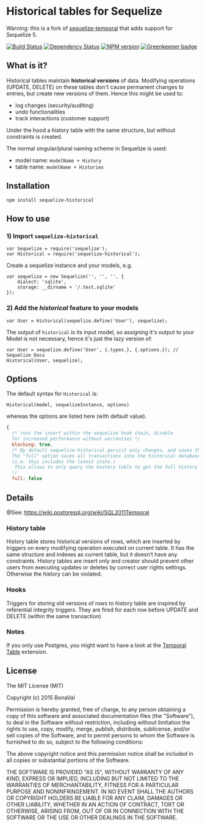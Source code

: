 Historical tables for Sequelize
===============================

Warning: this is a fork of [sequelize-temporal](https://github.com/bonaval/sequelize-temporal) that adds support for Sequelize 5.

[![Build Status](https://travis-ci.org/opencollective/sequelize-historical.svg?branch=master)](https://travis-ci.org/opencollective/sequelize-historical) [![Dependency Status](https://david-dm.org/opencollective/sequelize-historical.svg)](https://david-dm.org/opencollective/sequelize-historical) [![NPM version](https://img.shields.io/npm/v/sequelize-historical.svg)](https://www.npmjs.com/package/sequelize-historical) [![Greenkeeper badge](https://badges.greenkeeper.io/opencollective/sequelize-historical.svg)](https://greenkeeper.io/)


What is it?
-----------

Historical tables maintain __historical versions__ of data. Modifying operations (UPDATE, DELETE) on these tables don't cause permanent changes to entries, but create new versions of them. Hence this might be used to:

- log changes (security/auditing)
- undo functionalities
- track interactions (customer support)

Under the hood a history table with the same structure, but without constraints is created.

The normal singular/plural naming scheme in Sequelize is used:

- model name: `modelName + History`
- table name: `modelName + Histories`

Installation
------------

```
npm install sequelize-historical
```

How to use
----------

### 1) Import `sequelize-historical`

```
var Sequelize = require('sequelize');
var Historical = require('sequelize-historical');
```

Create a sequelize instance and your models, e.g.

```
var sequelize = new Sequelize('', '', '', {
	dialect: 'sqlite',
	storage: __dirname + '/.test.sqlite'
});
```

### 2) Add the *historical* feature to your models

```
var User = Historical(sequelize.define('User'), sequelize);
```

The output of `historical` is its input model, so assigning it's output to your
Model is not necessary, hence it's just the lazy version of:

```
var User = sequelize.define('User', {.types.}, {.options.}); // Sequelize Docu
Historical(User, sequelize);
```

Options
-------

The default syntax for `Historical` is:

`Historical(model, sequelizeInstance, options)`

whereas the options are listed here (with default value).

```js
{
  /* runs the insert within the sequelize hook chain, disable
  for increased performance without warranties */
  blocking: true,
  /* By default sequelize-historical persist only changes, and saves the previous state in the history table.
  The "full" option saves all transactions into the historical database
  (i.e. this includes the latest state.)
   This allows to only query the hostory table to get the full history of an entity.
  */
  full: false
```

Details
--------

@See: https://wiki.postgresql.org/wiki/SQL2011Temporal

### History table

History table stores historical versions of rows, which are inserted by triggers on every modifying operation executed on current table. It has the same structure and indexes as current table, but it doesn’t have any constraints. History tables are insert only and creator should prevent other users from executing updates or deletes by correct user rights settings. Otherwise the history can be violated.

### Hooks

Triggers for storing old versions of rows to history table are inspired by referential integrity triggers. They are fired for each row before UPDATE and DELETE (within the same transaction)

### Notes

If you only use Postgres, you might want to have a look at the [Temporal Table](https://github.com/arkhipov/temporal_tables) extension.

License
-------

The MIT License (MIT)

Copyright (c) 2015 BonaVal

Permission is hereby granted, free of charge, to any person obtaining a copy
of this software and associated documentation files (the "Software"), to deal
in the Software without restriction, including without limitation the rights
to use, copy, modify, merge, publish, distribute, sublicense, and/or sell
copies of the Software, and to permit persons to whom the Software is
furnished to do so, subject to the following conditions:

The above copyright notice and this permission notice shall be included in all
copies or substantial portions of the Software.

THE SOFTWARE IS PROVIDED "AS IS", WITHOUT WARRANTY OF ANY KIND, EXPRESS OR
IMPLIED, INCLUDING BUT NOT LIMITED TO THE WARRANTIES OF MERCHANTABILITY,
FITNESS FOR A PARTICULAR PURPOSE AND NONINFRINGEMENT. IN NO EVENT SHALL THE
AUTHORS OR COPYRIGHT HOLDERS BE LIABLE FOR ANY CLAIM, DAMAGES OR OTHER
LIABILITY, WHETHER IN AN ACTION OF CONTRACT, TORT OR OTHERWISE, ARISING FROM,
OUT OF OR IN CONNECTION WITH THE SOFTWARE OR THE USE OR OTHER DEALINGS IN THE
SOFTWARE.
